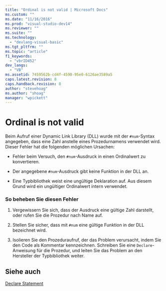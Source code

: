 ```yaml
---
title: "Ordinal is not valid | Microsoft Docs"
ms.custom: ""
ms.date: "11/16/2016"
ms.prod: "visual-studio-dev14"
ms.reviewer: ""
ms.suite: ""
ms.technology: 
  - "devlang-visual-basic"
ms.tgt_pltfrm: ""
ms.topic: "article"
f1_keywords: 
  - "vbrID452"
dev_langs: 
  - "VB"
ms.assetid: 7459562b-cd4f-4590-95e0-6126ae3589a5
caps.latest.revision: 8
caps.handback.revision: 8
author: "stevehoag"
ms.author: "shoag"
manager: "wpickett"
---
```

# Ordinal is not valid
Beim Aufruf einer Dynamic Link Library \(DLL\) wurde mit der `#num`\-Syntax angegeben, dass eine Zahl anstelle eines Prozedurnamens verwendet wird.  Dieser Fehler hat die folgenden möglichen Ursachen:  
  
-   Fehler beim Versuch, den `#num`\-Ausdruck in einen Ordinalwert zu konvertieren.  
  
-   Der angegebene `#num`\-Ausdruck gibt keine Funktion in der DLL an.  
  
-   Eine Typbibliothek weist eine ungültige Deklaration auf. Aus diesem Grund wird ein ungültiger Ordinalwert intern verwendet.  
  
### So beheben Sie diesen Fehler  
  
1.  Vergewissern Sie sich, dass der Ausdruck eine gültige Zahl darstellt, oder rufen Sie die Prozedur nach Name auf.  
  
2.  Stellen Sie sicher, dass mit `#num` eine gültige Funktion in der DLL bezeichnet wird.  
  
3.  Isolieren Sie den Prozeduraufruf, der das Problem verursacht, indem Sie den Code als Kommentar kennzeichnen.  Schreiben Sie eine `Declare`\-Anweisung für die Prozedur, und leiten Sie das Problem an den Hersteller der Typbibliothek weiter.  
  
## Siehe auch  
 [Declare Statement](../../../visual-basic/language-reference/statements/declare-statement.md)